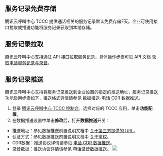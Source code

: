 ## 服务记录免费存储
腾讯云呼叫中心 TCCC 提供通话相关的服务记录默认免费存储7天。企业可使用接口拉取或推送功能将服务记录获取到本地存储。

## 服务记录拉取
腾讯云呼叫中心支持通过 API 接口拉取服务记录，具体操作步骤可见 API 文档 [获取电话服务记录与录音](https://cloud.tencent.com/document/product/679/47714)。

## 服务记录推送
腾讯云呼叫中心支持将服务记录推送到企业设置的指定的推送地址，服务记录推送功能启用步骤如下，推送格式详情请参见 [数据推送-电话 CDR 数据推送](https://cloud.tencent.com/document/product/679/67257)。
1. 登录 [腾讯云呼叫中心 TCCC 控制台](https://console.cloud.tencent.com/ccc)，选择对应的 TCCC 应用，单击**功能配置**。
2. 在数据推送设置中单击**修改**后，打开**数据推送**开关：
 - 推送地址：参见数据推送前置说明文档中 [关于第三方提供的 URL](https://cloud.tencent.com/document/product/679/67256#.E5.85.B3.E4.BA.8E.E7.AC.AC.E4.B8.89.E6.96.B9.E6.8F.90.E4.BE.9B.E7.9A.84-url.3Ca-id.3D.22third.22.3E.3C.2Fa.3E)。
 - 认证方式：参见数据推送前置说明文档中 [关于鉴权](https://cloud.tencent.com/document/product/679/67256#.E5.85.B3.E4.BA.8E.E9.89.B4.E6.9D.83.3Ca-id.3D.22verify.22.3E.3C.2Fa.3E)。
 - CDR数据：推送协议详情请参见 [电话 CDR 数据推送](https://cloud.tencent.com/document/product/679/67257)。
 - 录音数据：推送协议详情请参见 [电话录音数据推送](https://cloud.tencent.com/document/product/679/67258)。
![](https://qcloudimg.tencent-cloud.cn/raw/a0b33bfc637f21f31f34bac6d99e5e59.png)
